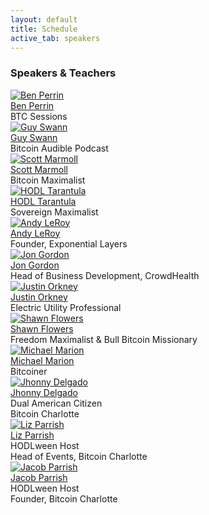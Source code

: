 ```yaml
---
layout: default
title: Schedule
active_tab: speakers
---
```


<div class="highlight-section2">
<h3>Speakers & Teachers</h3>
<div class="white-divider-mid"></div>
<div class="container speakers">
    <div class="row row-cols-1 row-cols-sm-2 row-cols-md-3 g-3">
        <div class="col">
            <a href="#"><img src="/assets/img/speakers/Ben-Perrin.jpg" alt="Ben Perrin" title="Ben Perrin"/></a>
            <div class="pic-caption">
                <span><a href="#">Ben Perrin</a></span><br>
                <span>BTC Sessions</span><br>
            </div>
        </div>
        <div class="col">
            <a href="#"><img src="/assets/img/speakers/Guy-Swann.jpg" alt="Guy Swann" title="Guy Swann"/></a>
            <div class="pic-caption">
                <span><a href="#">Guy Swann</a></span><br>
                <span>Bitcoin Audible Podcast</span><br>
            </div>
        </div>
        <div class="col">
            <a href="#"><img src="/assets/img/speakers/Scott-Marmoll.jpg" alt="Scott Marmoll" title="Scott Marmoll"/></a>
            <div class="pic-caption">
                <span><a href="#">Scott Marmoll</a></span><br>
                <span>Bitcoin Maximalist</span><br>
            </div>
        </div>
        <div class="col">
            <a href="#"><img src="/assets/img/speakers/HODL-Tarantula.jpg" alt="HODL Tarantula" title="HODL Tarantula"/></a>
            <div class="pic-caption">
                <span><a href="#">HODL Tarantula</a></span><br>
                <span>Sovereign Maximalist</span><br>
            </div>
        </div>
        <div class="col">
            <a href="#"><img src="/assets/img/speakers/Andy-LeRoy.jpg" alt="Andy LeRoy" title="Andy LeRoy"/></a>
            <div class="pic-caption">
                <span><a href="#">Andy LeRoy</a></span><br>
                <span>Founder, Exponential Layers</span><br>
            </div>
        </div>
        <div class="col">
            <a href="#"><img src="/assets/img/speakers/Jon-Gordon.jpg" alt="Jon Gordon" title="Jon Gordon"/></a>
            <div class="pic-caption">
                <span><a href="#">Jon Gordon</a></span><br>
                <span>Head of Business Development, CrowdHealth</span><br>
            </div>
        </div>
        <div class="col">
            <a href="#"><img src="/assets/img/speakers/Justin-Orkney.jpg" alt="Justin Orkney" title="Justin Orkney"/></a>
            <div class="pic-caption">
                <span><a href="#">Justin Orkney</a></span><br>
                <span>Electric Utility Professional</span><br>
            </div>
        </div>
        <div class="col">
            <a href="#"><img src="/assets/img/speakers/Shawn-Flowers.jpg" alt="Shawn Flowers" title="Shawn Flowers"/></a>
            <div class="pic-caption">
                <span><a href="#">Shawn Flowers</a></span><br>
                <span>Freedom Maximalist & Bull Bitcoin Missionary</span><br>
            </div>
        </div>
        <div class="col">
            <a href="#"><img src="/assets/img/speakers/Michael-Marion.jpg" alt="Michael Marion" title="Michael Marion"/></a>
            <div class="pic-caption">
                <span><a href="#">Michael Marion</a></span><br>
                <span>Bitcoiner</span><br>
            </div>
        </div>
        <div class="col">
            <a href="#"><img src="/assets/img/speakers/Jhonny-Delgado.jpg" alt="Jhonny Delgado" title="Jhonny Delgado"/></a>
            <div class="pic-caption">
                <span><a href="#">Jhonny Delgado</a></span><br>
                <span>Dual American Citizen<br>Bitcoin Charlotte</span><br>
            </div>
        </div>
        <div class="col">
            <a href="#"><img src="/assets/img/speakers/Liz-Parrish.jpg" alt="Liz Parrish" title="Liz Parrish"/></a>
            <div class="pic-caption">
                <span><a href="#">Liz Parrish</a></span><br>
                <span>HODLween Host<br>Head of Events, Bitcoin Charlotte</span><br>
            </div>
        </div>
        <div class="col">
            <a href="#"><img src="/assets/img/speakers/Jacob-Parrish.jpg" alt="Jacob Parrish" title="Jacob Parrish"/></a>
            <div class="pic-caption">
                <span><a href="#">Jacob Parrish</a></span><br>
                <span>HODLween Host<br>Founder, Bitcoin Charlotte</span><br>
            </div>
        </div>
    </div>
</div>
</div>
